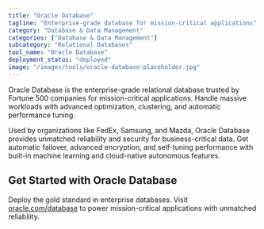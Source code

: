 ```yaml
---
title: "Oracle Database"
tagline: "Enterprise-grade database for mission-critical applications"
category: "Database & Data Management"
categories: ["Database & Data Management"]
subcategory: "Relational Databases"
tool_name: "Oracle Database"
deployment_status: "deployed"
image: "/images/tools/oracle-database-placeholder.jpg"
---
```

Oracle Database is the enterprise-grade relational database trusted by Fortune 500 companies for mission-critical applications. Handle massive workloads with advanced optimization, clustering, and automatic performance tuning.

Used by organizations like FedEx, Samsung, and Mazda, Oracle Database provides unmatched reliability and security for business-critical data. Get automatic failover, advanced encryption, and self-tuning performance with built-in machine learning and cloud-native autonomous features.

## Get Started with Oracle Database

Deploy the gold standard in enterprise databases. Visit [oracle.com/database](https://www.oracle.com/database) to power mission-critical applications with unmatched reliability.
